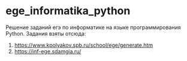 # ege_informatika_python
Решение заданий егэ по информатике на языке программирования Python. Задания взяты отсюда: 
1) https://www.kpolyakov.spb.ru/school/ege/generate.htm 
2) https://inf-ege.sdamgia.ru/
